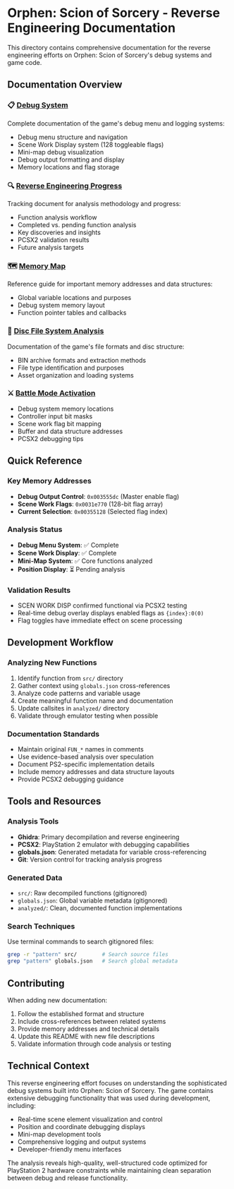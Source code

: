 # Orphen: Scion of Sorcery - Reverse Engineering Documentation

This directory contains comprehensive documentation for the reverse engineering efforts on Orphen: Scion of Sorcery's debug systems and game code.

## Documentation Overview

### 📋 [Debug System](debug_system.md)

Complete documentation of the game's debug menu and logging systems:

- Debug menu structure and navigation
- Scene Work Display system (128 toggleable flags)
- Mini-map debug visualization
- Debug output formatting and display
- Memory locations and flag storage

### 🔍 [Reverse Engineering Progress](reverse_engineering_progress.md)

Tracking document for analysis methodology and progress:

- Function analysis workflow
- Completed vs. pending function analysis
- Key discoveries and insights
- PCSX2 validation results
- Future analysis targets

### 🗺️ [Memory Map](memory_map.md)

Reference guide for important memory addresses and data structures:

- Global variable locations and purposes
- Debug system memory layout
- Function pointer tables and callbacks

### 📄 [Disc File System Analysis](disc_file_system_analysis.md)

Documentation of the game's file formats and disc structure:

- BIN archive formats and extraction methods
- File type identification and purposes
- Asset organization and loading systems

### ⚔️ [Battle Mode Activation](battle_mode_activation.md)

- Debug system memory locations
- Controller input bit masks
- Scene work flag bit mapping
- Buffer and data structure addresses
- PCSX2 debugging tips

## Quick Reference

### Key Memory Addresses

- **Debug Output Control**: `0x003555dc` (Master enable flag)
- **Scene Work Flags**: `0x0031e770` (128-bit flag array)
- **Current Selection**: `0x00355128` (Selected flag index)

### Analysis Status

- **Debug Menu System**: ✅ Complete
- **Scene Work Display**: ✅ Complete
- **Mini-Map System**: ✅ Core functions analyzed
- **Position Display**: ⏳ Pending analysis

### Validation Results

- SCEN WORK DISP confirmed functional via PCSX2 testing
- Real-time debug overlay displays enabled flags as `{index}:0(0)`
- Flag toggles have immediate effect on scene processing

## Development Workflow

### Analyzing New Functions

1. Identify function from `src/` directory
2. Gather context using `globals.json` cross-references
3. Analyze code patterns and variable usage
4. Create meaningful function name and documentation
5. Update callsites in `analyzed/` directory
6. Validate through emulator testing when possible

### Documentation Standards

- Maintain original `FUN_*` names in comments
- Use evidence-based analysis over speculation
- Document PS2-specific implementation details
- Include memory addresses and data structure layouts
- Provide PCSX2 debugging guidance

## Tools and Resources

### Analysis Tools

- **Ghidra**: Primary decompilation and reverse engineering
- **PCSX2**: PlayStation 2 emulator with debugging capabilities
- **globals.json**: Generated metadata for variable cross-referencing
- **Git**: Version control for tracking analysis progress

### Generated Data

- `src/`: Raw decompiled functions (gitignored)
- `globals.json`: Global variable metadata (gitignored)
- `analyzed/`: Clean, documented function implementations

### Search Techniques

Use terminal commands to search gitignored files:

```bash
grep -r "pattern" src/        # Search source files
grep "pattern" globals.json   # Search global metadata
```

## Contributing

When adding new documentation:

1. Follow the established format and structure
2. Include cross-references between related systems
3. Provide memory addresses and technical details
4. Update this README with new file descriptions
5. Validate information through code analysis or testing

## Technical Context

This reverse engineering effort focuses on understanding the sophisticated debug systems built into Orphen: Scion of Sorcery. The game contains extensive debugging functionality that was used during development, including:

- Real-time scene element visualization and control
- Position and coordinate debugging displays
- Mini-map development tools
- Comprehensive logging and output systems
- Developer-friendly menu interfaces

The analysis reveals high-quality, well-structured code optimized for PlayStation 2 hardware constraints while maintaining clean separation between debug and release functionality.
